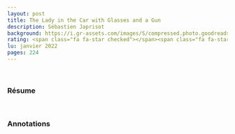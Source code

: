 ```yaml
--- 
layout: post
title: The Lady in the Car with Glasses and a Gun
description: Sébastien Japrisot
background: https://i.gr-assets.com/images/S/compressed.photo.goodreads.com/books/1174411051i/394014._UY630_SR1200,630_.jpg
rating: <span class="fa fa-star checked"></span><span class="fa fa-star checked"></span><span class="fa fa-star checked"></span><span class="fa fa-star checked"></span><span class="fa fa-star checked"></span>
lu: janvier 2022
pages: 224
---
```

<br>
<h3>Résume</h3>


<br>

<h3>Annotations</h3>

